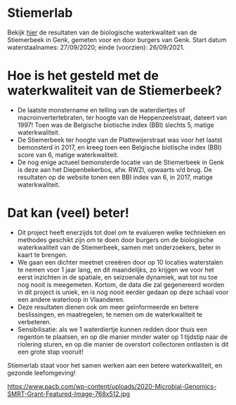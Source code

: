 # Stiemerlab
Bekijk [hier]() de resultaten van de biologische waterkwaliteit van de Stiemerbeek in Genk, gemeten voor en door burgers van Genk.
Start datum waterstaalnames: 27/09/2020; einde (voorzien): 26/09/2021.

# Hoe is het gesteld met de waterkwaliteit van de Stiemerbeek?  
- De laatste monstername en telling van de waterdiertjes of macroinvertertebraten, ter hoogte van de Heppenzeelstraat, dateert van 1997! Toen was de Belgische biotische index (BBI) slechts 5, matige waterkwaliteit.  
- De Stiemerbeek ter hoogte van de Plattewijerstraat was voor het laatst bemonsterd in 2017, en kreeg toen een Belgische biotische index (BBI) score van 6, matige waterkwaliteit.
- De nog enige actueel bemonsterde locatie van de Stiemerbeek in Genk is deze aan het Diepenbekerbos, afw. RWZI, opwaarts v/d brug. De resultaten op de website tonen een BBI index van 6, in 2017, matige waterkwaliteit.

# Dat kan (veel) beter!  
- Dit project heeft enerzijds tot doel om te evalueren welke technieken en methodes geschikt zijn om te doen door burgers om de biologische waterkwaliteit van de Stiemerbeek, samen met onderzoekers, beter in kaart te brengen.  
- We gaan een dichter meetnet creeëren door op 10 locaties waterstalen te nemen voor 1 jaar lang, en dit maandelijks, zo krijgen we voor het eerst inzichten in de spatiale, en seizoenale dynamiek, wat tot nu toe nog nooit is meegemeten. Kortom, de data die zal gegenereerd worden in dit project is uniek, en is nog nooit eerder gedaan op deze schaal voor een andere waterloop in Vlaanderen.   
- Deze resultaten dienen ook om meer geïnformeerde en betere beslissingen, en maatregelen, te nemen om de waterkwaliteit te verbeteren.  
- Sensibilisatie: als we 1 waterdiertje kunnen redden door thuis een regenton te plaatsen, en op die manier minder water op 1 tijdstip naar de riolering sturen, en op die manier de overstort collectoren ontlasten is dit een grote stap vooruit!  

Stiemerlab staat voor het samen werken aan een betere waterkwaliteit, en gezonde leefomgeving! 

https://www.pacb.com/wp-content/uploads/2020-Microbial-Genomics-SMRT-Grant-Featured-Image-768x512.jpg

